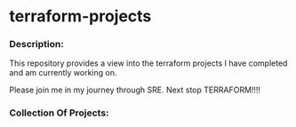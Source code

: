 # terraform-projects

### Description:
This repository provides a view into the terraform projects I have completed and am currently working on. 

Please join me in my journey through SRE. Next stop TERRAFORM!!!!

### Collection Of Projects: